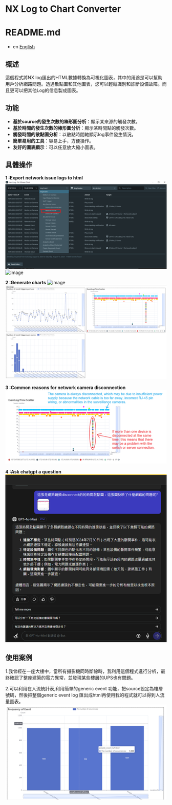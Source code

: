 # NX Log to Chart Converter

# README.md
- en [English](README_en.md)

## 概述

這個程式將NX log匯出的HTML數據轉換為可視化圖表，其中的用途是可以幫助用戶分析網路問題。透過散點圖和其他圖表，您可以輕鬆識別和診斷設備故障。而且更可以把其他Log的信息製成圖表。

## 功能

- **基於source的發生次數的棒形圖分析**：顯示某來源的觸發次數。
- **基於時間的發生次數的棒形圖分析**：顯示某時間點的觸發次數。
- **觸發時間的散點圖分析**：以散點時間軸顯示log事件發生情況。
- **簡單易用的工具**：容易上手，方便操作。
- **友好的圖表顯示**：可以任意放大縮小圖表。

## 具體操作

**1 :Export network issue logs to html**
![image](picture/network2.png)
![image](picture/export_html.gif)

**2 :Generate charts**
![image](picture/generate_charts.gif)
![image](picture/charts.png)

**3 :Common reasons for network camera disconnection**
![image](picture/network.png)

**4 :Ask chatgpt a question**
![image](picture/chatgpt.png)


## 使用案例

1.我曾經在一座大樓中，當所有攝影機同時斷線時，我利用這個程式進行分析，最終確認了整座建築的電力異常，並發現某些樓層的UPS也有問題。

2.可以利用在人流統計表,利用簡單的generic event 功能，把source設定為樓層號碼，然後把整個generic event log 匯出成html再使用我的程式就可以得到人流量圖表。
![image](picture/people_count.png)

